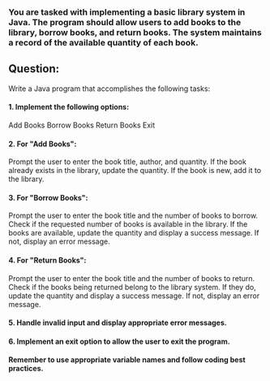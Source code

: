 ### You are tasked with implementing a basic library system in Java. The program should allow users to add books to the library, borrow books, and return books. The system maintains a record of the available quantity of each book.

## Question:

Write a Java program that accomplishes the following tasks:

#### 1. Implement the following options:

Add Books
Borrow Books
Return Books
Exit
#### 2.     For "Add Books":

Prompt the user to enter the book title, author, and quantity.
If the book already exists in the library, update the quantity.
If the book is new, add it to the library.
#### 3.     For "Borrow Books":

Prompt the user to enter the book title and the number of books to borrow.
Check if the requested number of books is available in the library.
If the books are available, update the quantity and display a success message.
If not, display an error message.
#### 4.     For "Return Books":

Prompt the user to enter the book title and the number of books to return.
Check if the books being returned belong to the library system.
If they do, update the quantity and display a success message.
If not, display an error message.
#### 5.     Handle invalid input and display appropriate error messages.

#### 6.     Implement an exit option to allow the user to exit the program.


#### Remember to use appropriate variable names and follow coding best practices.
